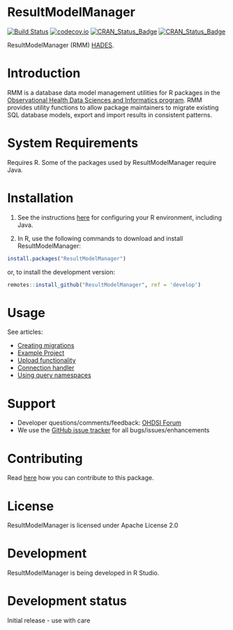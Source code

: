 ResultModelManager
==================
[![Build Status](https://github.com/OHDSI/ResultModelManager/workflows/R-CMD-check/badge.svg)](https://github.com/OHDSI/ResultModelManager/actions?query=workflow%3AR-CMD-check)
[![codecov.io](https://codecov.io/github/OHDSI/ResultModelManager/coverage.svg?branch=main)](https://app.codecov.io/github/OHDSI/ResultModelManager?branch=main)
[![CRAN_Status_Badge](https://www.r-pkg.org/badges/version/DatabaseConnector)](https://cran.r-project.org/package=ResultModelManager)
[![CRAN_Status_Badge](https://cranlogs.r-pkg.org/badges/DatabaseConnector)](https://cran.r-project.org/package=ResultModelManager)


ResultModelManager (RMM) [HADES](https://ohdsi.github.io/Hades/).

Introduction
============
RMM is a database data model management utilities for R packages in the [Observational Health Data Sciences and Informatics program](https://ohdsi.org). RMM provides utility functions to
allow package maintainers to migrate existing SQL database models, export and import results in consistent patterns.


System Requirements
===================

Requires R. Some of the packages used by ResultModelManager require Java.

Installation
=============

1. See the instructions [here](https://ohdsi.github.io/Hades/rSetup.html) for configuring your R environment, including Java.

2. In R, use the following commands to download and install ResultModelManager:

```r
install.packages("ResultModelManager")
```

or, to install the development version:

```r
remotes::install_github("ResultModelManager", ref = 'develop')
```

Usage
=====

See articles:
- [Creating migrations](https://ohdsi.github.io/ResultModelManager/articles/CreatingMigrations.html)
- [Example Project](https://ohdsi.github.io/ResultModelManager/articles/ExampleProject.html)
- [Upload functionality](https://ohdsi.github.io/ResultModelManager/articles/UploadFunctionality.html)
- [Connection handler](https://ohdsi.github.io/ResultModelManager/articles/UsingConnectionHandlers.html)
- [Using query namespaces](https://ohdsi.github.io/ResultModelManager/articles/UsingQueryNamespaces.html)


Support
=======
* Developer questions/comments/feedback: <a href="http://forums.ohdsi.org/c/developers">OHDSI Forum</a>
* We use the <a href="https://github.com/OHDSI/ResultModelManager/issues">GitHub issue tracker</a> for all bugs/issues/enhancements

Contributing
============
Read [here](https://ohdsi.github.io/Hades/contribute.html) how you can contribute to this package.

License
=======
ResultModelManager is licensed under Apache License 2.0

Development
===========
ResultModelManager is being developed in R Studio.

Development status
==================

Initial release - use with care
